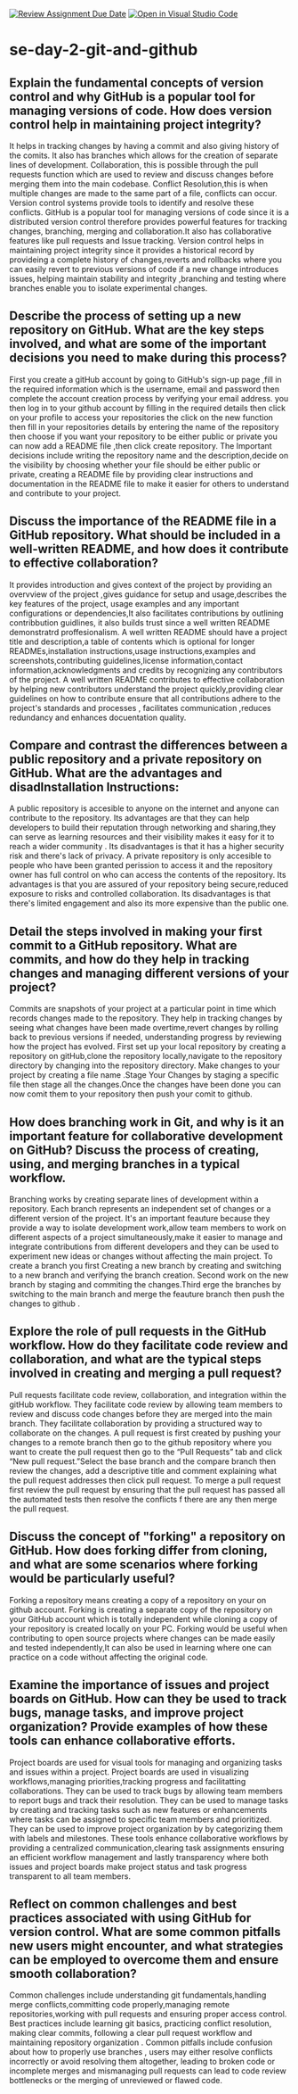 [![Review Assignment Due Date](https://classroom.github.com/assets/deadline-readme-button-22041afd0340ce965d47ae6ef1cefeee28c7c493a6346c4f15d667ab976d596c.svg)](https://classroom.github.com/a/8wgCKhpZ)
[![Open in Visual Studio Code](https://classroom.github.com/assets/open-in-vscode-2e0aaae1b6195c2367325f4f02e2d04e9abb55f0b24a779b69b11b9e10269abc.svg)](https://classroom.github.com/online_ide?assignment_repo_id=15584266&assignment_repo_type=AssignmentRepo)
# se-day-2-git-and-github
## Explain the fundamental concepts of version control and why GitHub is a popular tool for managing versions of code. How does version control help in maintaining project integrity?
It helps in tracking changes by having a commit and also giving history of the comits.
It also has branches which  allows for the creation of separate lines of development.
Collaboration, this is possible through the pull requests function which are used to review and discuss changes before merging them into the main codebase.
Conflict Resolution,this is when multiple changes are made to the same part of a file, conflicts can occur. Version control systems provide tools to identify and resolve these conflicts.
GitHub is a popular tool for managing versions of code since it is a distributed version control therefore  provides powerful features for tracking changes, branching, merging and collaboration.It also has collaborative features like pull requests and Issue tracking.
Version control helps in maintaining project integrity since it provides a historical record by provideing a complete history of changes,reverts and rollbacks where you can easily revert to previous versions of code if a new change introduces issues, helping maintain stability and integrity ,branching and testing where branches enable you to isolate experimental changes.

## Describe the process of setting up a new repository on GitHub. What are the key steps involved, and what are some of the important decisions you need to make during this process?
First you create a gitHub account by going to GitHub's sign-up page ,fill in the required information which is the username, email and password then complete the account creation process by verifying your email address. you then log in to your github account by filling in the required details then click on your profile to access your repositories the click on the new function then fill in your repositories details by entering the name of the repository then choose if you want your repository to be either public or private you can now add a README file ,then click create repository.
The Important decisions include writing the repository name and the description,decide on the visibility by choosing whether your file should be either public or private, creating a README file by providing clear instructions and documentation in the README file to make it easier for others to understand and contribute to your project. 


## Discuss the importance of the README file in a GitHub repository. What should be included in a well-written README, and how does it contribute to effective collaboration?
It provides introduction and gives context of the project by providing an overvview of the project ,gives guidance for setup and usage,describes the key features of the project, usage examples and any important configurations or dependencies,It also facilitates contributions by outlining contribbution guidlines, it also builds trust since a well written README demonstratrd proffesionalism.
A well written README should have a project title and description,a table of contents which is optional for longer READMEs,installation instructions,usage instructions,examples and screenshots,contributing guidelines,license information,contact information,acknowledgments and credits by recognizing any contributors of the project.
A well written README contributes to effective collaboration by  helping new contributors understand the project quickly,providing clear guidelines on how to contribute ensure that all contributions adhere to the project's standards and processes , facilitates communication ,reduces redundancy and enhances docuentation quality.

## Compare and contrast the differences between a public repository and a private repository on GitHub. What are the advantages and disadInstallation Instructions:
A public repository is accesible to anyone on the internet and anyone can contribute to the repository.
Its advantages are that they can help developers to build their reputation through networking and sharing,they can serve as learning resources and their visibility makes it easy for it to reach a wider community .
Its disadvantages is that it has a higher security risk and there's lack of privacy.
A private repository is only accesible to people who have been granted perission to access it and the repository owner has full control on who can access the contents of the repository.
Its advantages is that you are assured of your repository being secure,reduced exposure to risks and controlled collaboration.
Its disadvantages is that there's limited engagement and also its more expensive than the public one.

## Detail the steps involved in making your first commit to a GitHub repository. What are commits, and how do they help in tracking changes and managing different versions of your project?
Commits are snapshots of your project at a particular point in time which records changes made to the repository. 
They help in tracking changes by seeing what changes have been made overtime,revert changes by rolling back to previous versions if needed,
understanding progress by reviewing how the project has evolved.
First set up your local repository by creating a repository on gitHub,clone the repository locally,navigate to the repository directory by changing into the repository directory. Make changes to your project by creating a file name .Stage Your Changes by staging a specific file then stage all the changes.Once the changes have been done you can now comit them to your repository then push your comit to github.  
## How does branching work in Git, and why is it an important feature for collaborative development on GitHub? Discuss the process of creating, using, and merging branches in a typical workflow.
Branching works by creating separate lines of development within a repository. Each branch represents an independent set of changes or a different version of the project.
It's an important feauture because they provide a way to isolate development work,allow team members to work on different aspects of a project simultaneously,make it easier to manage and integrate contributions from different developers and they can be used to experiment new ideas or changes without affecting the main project.
To create a branch you first Creating a new branch by creating and switching to a new branch and verifying the branch creation. Second work on the new branch by staging and commiting the changes.Third erge the branches by switching to the main branch and merge the feauture branch then push the changes to github .
## Explore the role of pull requests in the GitHub workflow. How do they facilitate code review and collaboration, and what are the typical steps involved in creating and merging a pull request?
Pull requests facilitate code review, collaboration, and integration within the gitHub workflow.
They facilitate code review by allowing team members to review and discuss code changes before they are merged into the main branch.
They facilitate collaboration by providing a structured way to collaborate on the changes.
A pull request is first created by pushing your changes to a remote branch  then go to the github repository where you want to create the pull request then go to the “Pull Requests” tab and click “New pull request.”Select the base branch and the compare branch then review the changes, add a descriptive title and comment explaining what the pull request addresses then click pull request.
To merge a pull request first review the pull request by ensuring that the pull request has passed all the automated tests then resolve the conflicts f there are any then merge the pull request.

## Discuss the concept of "forking" a repository on GitHub. How does forking differ from cloning, and what are some scenarios where forking would be particularly useful?
Forking a repository means creating a copy of a repository on your on github account.
Forking is creating a separate copy of the repository on your GitHub account which is totally independent while cloning a copy of your repository is created locally on your PC.
Forking would be useful when contributing to open source projects where changes can be made easily and tested independently,It can also be used in learning where one can practice on a code without affecting the original code.
## Examine the importance of issues and project boards on GitHub. How can they be used to track bugs, manage tasks, and improve project organization? Provide examples of how these tools can enhance collaborative efforts.
Project boards are used for visual tools for managing and organizing tasks and issues within a project.
Project boards are used in visualizing workflows,managing priorities,tracking progress and facilitatting collaborations.
They can be used to track bugs by allowing team members to report bugs and track their resolution.
They can be used to manage tasks by creating and tracking tasks such as new features or enhancements where tasks can be assigned to specific team members and prioritized.
They can be used to improve project organization by by categorizing them with labels and milestones.
These tools enhance collaborative workflows by providing a centralized communication,clearing task assignments ensuring an efficient workflow management and lastly transparency where both issues and project boards make project status and task progress transparent to all team members.
## Reflect on common challenges and best practices associated with using GitHub for version control. What are some common pitfalls new users might encounter, and what strategies can be employed to overcome them and ensure smooth collaboration?
Common challenges include understanding git fundamentals,handling merge conflicts,committing code properly,managing remote repositories,working with pull requests and ensuring proper access control.
Best practices include learning git basics, practicing conflict resolution, making clear commits, following a clear pull request workflow and maintaining repository organization .
Common pitfalls include confusion about how to properly use branches , users may either resolve conflicts incorrectly or avoid resolving them altogether, leading to broken code or incomplete merges and mismanaging pull requests can lead to code review bottlenecks or the merging of unreviewed or flawed code.
